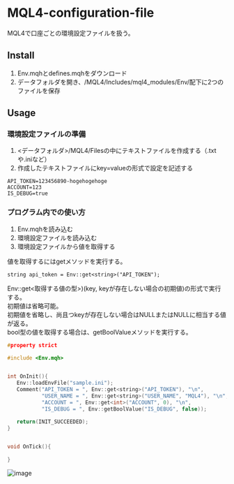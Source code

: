 # MQL4-configuration-file
MQL4で口座ごとの環境設定ファイルを扱う。


## Install
1. Env.mqhとdefines.mqhをダウンロード
2. データフォルダを開き、/MQL4/Includes/mql4_modules/Env/配下に2つのファイルを保存


## Usage
### 環境設定ファイルの準備
1. <データフォルダ>/MQL4/Filesの中にテキストファイルを作成する（.txtや.iniなど）
2. 作成したテキストファイルにkey=valueの形式で設定を記述する

```
API_TOKEN=123456890-hogehogehoge
ACCOUNT=123
IS_DEBUG=true
```

### プログラム内での使い方
1. Env.mqhを読み込む
2. 環境設定ファイルを読み込む
3. 環境設定ファイルから値を取得する

値を取得するにはgetメソッドを実行する。

```
string api_token = Env::get<string>("API_TOKEN");
```

Env::get<取得する値の型>)(key, keyが存在しない場合の初期値)の形式で実行する。  
初期値は省略可能。  
初期値を省略し、尚且つkeyが存在しない場合はNULLまたはNULLに相当する値が返る。  
bool型の値を取得する場合は、getBoolValueメソッドを実行する。  

``` cpp
#property strict

#include <Env.mqh>


int OnInit(){
   Env::loadEnvFile("sample.ini");
   Comment("API_TOKEN = ", Env::get<string>("API_TOKEN"), "\n",
           "USER_NAME = ", Env::get<string>("USER_NAME", "MQL4"), "\n",
           "ACCOUNT = ", Env::get<int>("ACCOUNT", 0), "\n",
           "IS_DEBUG = ", Env::getBoolValue("IS_DEBUG", false));

   return(INIT_SUCCEEDED);
}


void OnTick(){
   
}
```
![image](https://cloud.githubusercontent.com/assets/14832366/25302730/e479bf20-277f-11e7-8f48-45e134246543.png)
